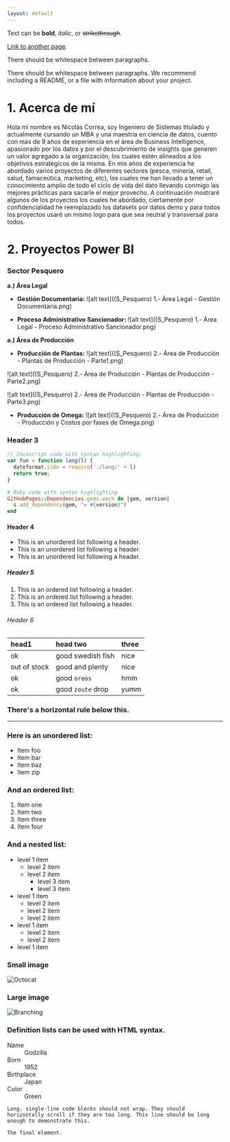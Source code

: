 ```yaml
---
layout: default
---
```


Text can be **bold**, _italic_, or ~~strikethrough~~.

[Link to another page](./another-page.html).

There should be whitespace between paragraphs.

There should be whitespace between paragraphs. We recommend including a README, or a file with information about your project.

# 1. Acerca de mí

Hola mi nombre es Nicolás Correa, soy Ingeniero de Sistemas titulado y actualmente cursando un MBA y una maestría en ciencia de datos, cuento con más de 9 años de experiencia en el área de Business Intelligence, apasionado por los datos y por el descubrimiento de insights que generen un valor agregado a la organización, los cuales estén alineados a los objetivos estratégicos de la misma. En mis años de experiencia he abordado varios proyectos de diferentes sectores (pesca, minería, retail, salud, famaceútica, marketing, etc), los cuales me han llevado a tener un conocimiento amplio de todo el ciclo de vida del dato llevando conmigo las mejores prácticas para sacarle el mejor provecho. A continuación mostraré algunos de los proyectos los cuales he abordado, ciertamente por confidencialidad he reemplazado los datasets por datos demo y para todos los proyectos usaré un mismo logo para que sea neutral y transversal para todos.

# 2. Proyectos Power BI

### Sector Pesquero
 
**a.) Área Legal**
*   **Gestión Documentaria:**
![alt text]((S_Pesquero) 1.- Área Legal - Gestión Documentaria.png)

*   **Proceso Administrativo Sancionador:**
![alt text]((S_Pesquero) 1.- Área Legal - Proceso Administrativo Sancionador.png)

**a.) Área de Producción**
*   **Producción de Plantas:**
![alt text]((S_Pesquero) 2.- Área de Producción - Plantas de Producción - Parte1.png)

![alt text]((S_Pesquero) 2.- Área de Producción - Plantas de Producción - Parte2.png)

![alt text]((S_Pesquero) 2.- Área de Producción - Plantas de Producción - Parte3.png)

*   **Producción de Omega:**
![alt text]((S_Pesquero) 2.- Área de Producción - Producción y Costos por fases de Omega.png)

### Header 3

```js
// Javascript code with syntax highlighting.
var fun = function lang(l) {
  dateformat.i18n = require('./lang/' + l)
  return true;
}
```

```ruby
# Ruby code with syntax highlighting
GitHubPages::Dependencies.gems.each do |gem, version|
  s.add_dependency(gem, "= #{version}")
end
```

#### Header 4

*   This is an unordered list following a header.
*   This is an unordered list following a header.
*   This is an unordered list following a header.

##### Header 5

1.  This is an ordered list following a header.
2.  This is an ordered list following a header.
3.  This is an ordered list following a header.

###### Header 6

| head1        | head two          | three |
|:-------------|:------------------|:------|
| ok           | good swedish fish | nice  |
| out of stock | good and plenty   | nice  |
| ok           | good `oreos`      | hmm   |
| ok           | good `zoute` drop | yumm  |

### There's a horizontal rule below this.

* * *

### Here is an unordered list:

*   Item foo
*   Item bar
*   Item baz
*   Item zip

### And an ordered list:

1.  Item one
1.  Item two
1.  Item three
1.  Item four

### And a nested list:

- level 1 item
  - level 2 item
  - level 2 item
    - level 3 item
    - level 3 item
- level 1 item
  - level 2 item
  - level 2 item
  - level 2 item
- level 1 item
  - level 2 item
  - level 2 item
- level 1 item

### Small image

![Octocat](https://github.githubassets.com/images/icons/emoji/octocat.png)

### Large image

![Branching](https://guides.github.com/activities/hello-world/branching.png)


### Definition lists can be used with HTML syntax.

<dl>
<dt>Name</dt>
<dd>Godzilla</dd>
<dt>Born</dt>
<dd>1952</dd>
<dt>Birthplace</dt>
<dd>Japan</dd>
<dt>Color</dt>
<dd>Green</dd>
</dl>

```
Long, single-line code blocks should not wrap. They should horizontally scroll if they are too long. This line should be long enough to demonstrate this.
```

```
The final element.
```
